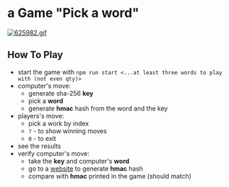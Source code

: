 # a Game "Pick a word"

[![625982.gif](https://i.postimg.cc/GmQj20Sv/625982.gif)](https://postimg.cc/Snn9TP4K)

## How To Play

-   start the game with `npm run start <...at least three words to play with (not even qty)>`
-   computer's move:
    -   generate sha-256 **key**
    -   pick a **word**
    -   generate **hmac** hash from the word and the key
-   players's move:
    -   pick a work by index
    -   `?` - to show winning moves
    -   `0` - to exit
-   see the results
-   verify computer's move:
    -   take the **key** and computer's **word**
    -   go to a [website](https://www.freeformatter.com/hmac-generator.html) to generate **hmac** hash
    -   compare with **hmac** printed in the game (should match)
